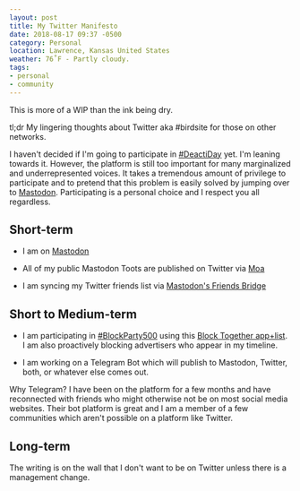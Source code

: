 ```yaml
---
layout: post
title: My Twitter Manifesto
date: 2018-08-17 09:37 -0500
category: Personal
location: Lawrence, Kansas United States
weather: 76˚F - Partly cloudy.
tags:
- personal
- community
---
```


This is more of a WIP than the ink being dry.

tl;dr My lingering thoughts about Twitter aka #birdsite for those on other networks.

I haven't decided if I'm going to participate in [#DeactiDay](https://twitter.com/monteiro/status/1028315475296452609) yet. I'm leaning towards it. However, the platform is still too important for many marginalized and underrepresented voices. It takes a tremendous amount of privilege to participate and to pretend that this problem is easily solved by jumping over to [Mastodon](https://mastodon.social/). Participating is a personal choice and I respect you all regardless.

## Short-term

- I am on [Mastodon](https://mastodon.social/@webology)

- All of my public Mastodon Toots are published on Twitter via [Moa](https://moa.party/)

- I am syncing my Twitter friends list via [Mastodon's Friends Bridge](https://bridge.joinmastodon.org/friends)

## Short to Medium-term

- I am participating in [#BlockParty500](https://twitter.com/shannoncoulter/status/1028632688586936320) using this [Block Together app+list](https://blocktogether.org/show-blocks/Jegy0TDm2gypbK-Tg1vGTh5KCJY2mxq_6iJ_hK2p). I am also proactively blocking advertisers who appear in my timeline.

- I am working on a Telegram Bot which will publish to Mastodon, Twitter, both, or whatever else comes out.

Why Telegram? I have been on the platform for a few months and have reconnected with friends who might otherwise not be on most social media websites. Their bot platform is great and I am a member of a few communities which aren't possible on a platform like Twitter.

## Long-term

The writing is on the wall that I don't want to be on Twitter unless there is a management change. 
